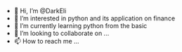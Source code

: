 - 👋 Hi, I’m @DarkEli
- 👀 I’m interested in python and its application on finance
- 🌱 I’m currently learning python from the basic
- 💞️ I’m looking to collaborate on ...
- 📫 How to reach me ...

<!---
DarkEli/DarkEli is a ✨ special ✨ repository because its `README.md` (this file) appears on your GitHub profile.
You can click the Preview link to take a look at your changes.
--->
